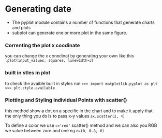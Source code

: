 # Generating date
 * The pyplot module contains a number of functions that generate charts and plots
* subplot can generate one or more plot in the same figure.
  
### Correnting the plot x coodinate
you can change the x conodinat by generating your own like this 
```.plot(input_values, squares, linewidth=3)```

### built in stles in plot
to check the avaible built in styles run 
```>>> import matplotlib.pyplot as plt```
```>>> plt.style.available```

### Plotting and Styling Individual Points with scatter()
this method show a dot on a specific in the chart and to make it apply that the only thing you do is to pass x-y values
```ax.scatter(2, 4)```

To define a color we use ```c='red'``` scatter() method and we can also you RGB we value between zore and one eg ```c=(0, 0.8, 0)```

